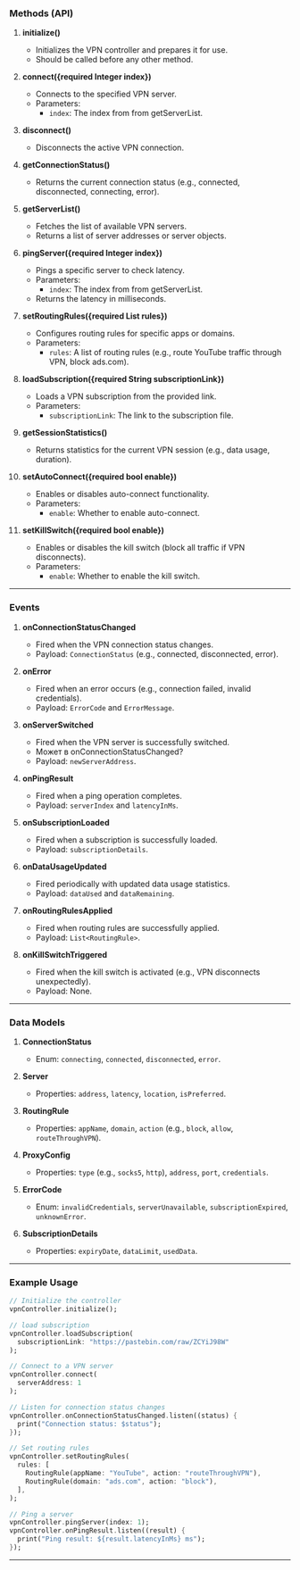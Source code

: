 ### **Methods (API)**
1. **initialize()**
   - Initializes the VPN controller and prepares it for use.
   - Should be called before any other method.

2. **connect({required Integer index})**
   - Connects to the specified VPN server.
   - Parameters:
     - `index`: The index from  from getServerList.

3. **disconnect()**
   - Disconnects the active VPN connection.

4. **getConnectionStatus()**
   - Returns the current connection status (e.g., connected, disconnected, connecting, error).

5. **getServerList()**
   - Fetches the list of available VPN servers.
   - Returns a list of server addresses or server objects.

6. **pingServer({required Integer index})**
   - Pings a specific server to check latency.
   - Parameters:
     - `index`: The index from  from getServerList.
   - Returns the latency in milliseconds.

7. **setRoutingRules({required List<RoutingRule> rules})**
   - Configures routing rules for specific apps or domains.
   - Parameters:
     - `rules`: A list of routing rules (e.g., route YouTube traffic through VPN, block ads.com).

8. **loadSubscription({required String subscriptionLink})**
   - Loads a VPN subscription from the provided link.
   - Parameters:
     - `subscriptionLink`: The link to the subscription file.

9. **getSessionStatistics()**
    - Returns statistics for the current VPN session (e.g., data usage, duration).

10. **setAutoConnect({required bool enable})**
    - Enables or disables auto-connect functionality.
    - Parameters:
      - `enable`: Whether to enable auto-connect.

11. **setKillSwitch({required bool enable})**
    - Enables or disables the kill switch (block all traffic if VPN disconnects).
    - Parameters:
      - `enable`: Whether to enable the kill switch.


---

### **Events**
1. **onConnectionStatusChanged**
   - Fired when the VPN connection status changes.
   - Payload: `ConnectionStatus` (e.g., connected, disconnected, error).

2. **onError**
   - Fired when an error occurs (e.g., connection failed, invalid credentials).
   - Payload: `ErrorCode` and `ErrorMessage`.

3. **onServerSwitched**
   - Fired when the VPN server is successfully switched.
   - Может в onConnectionStatusChanged?
   - Payload: `newServerAddress`.

4. **onPingResult**
   - Fired when a ping operation completes.
   - Payload: `serverIndex` and `latencyInMs`.

5. **onSubscriptionLoaded**
   - Fired when a subscription is successfully loaded.
   - Payload: `subscriptionDetails`.

6. **onDataUsageUpdated**
   - Fired periodically with updated data usage statistics.
   - Payload: `dataUsed` and `dataRemaining`.

7. **onRoutingRulesApplied**
   - Fired when routing rules are successfully applied.
   - Payload: `List<RoutingRule>`.

8. **onKillSwitchTriggered**
    - Fired when the kill switch is activated (e.g., VPN disconnects unexpectedly).
    - Payload: None.

---

### **Data Models**
1. **ConnectionStatus**
   - Enum: `connecting`, `connected`, `disconnected`, `error`.

2. **Server**
   - Properties: `address`, `latency`, `location`, `isPreferred`.

3. **RoutingRule**
   - Properties: `appName`, `domain`, `action` (e.g., `block`, `allow`, `routeThroughVPN`).

4. **ProxyConfig**
   - Properties: `type` (e.g., `socks5`, `http`), `address`, `port`, `credentials`.

5. **ErrorCode**
   - Enum: `invalidCredentials`, `serverUnavailable`, `subscriptionExpired`, `unknownError`.

6. **SubscriptionDetails**
   - Properties: `expiryDate`, `dataLimit`, `usedData`.

---

### **Example Usage**
```dart
// Initialize the controller
vpnController.initialize();

// load subscription
vpnController.loadSubscription(
  subscriptionLink: "https://pastebin.com/raw/ZCYiJ98W"
);

// Connect to a VPN server
vpnController.connect(
  serverAddress: 1
);

// Listen for connection status changes
vpnController.onConnectionStatusChanged.listen((status) {
  print("Connection status: $status");
});

// Set routing rules
vpnController.setRoutingRules(
  rules: [
    RoutingRule(appName: "YouTube", action: "routeThroughVPN"),
    RoutingRule(domain: "ads.com", action: "block"),
  ],
);

// Ping a server
vpnController.pingServer(index: 1);
vpnController.onPingResult.listen((result) {
  print("Ping result: ${result.latencyInMs} ms");
});
```

---
